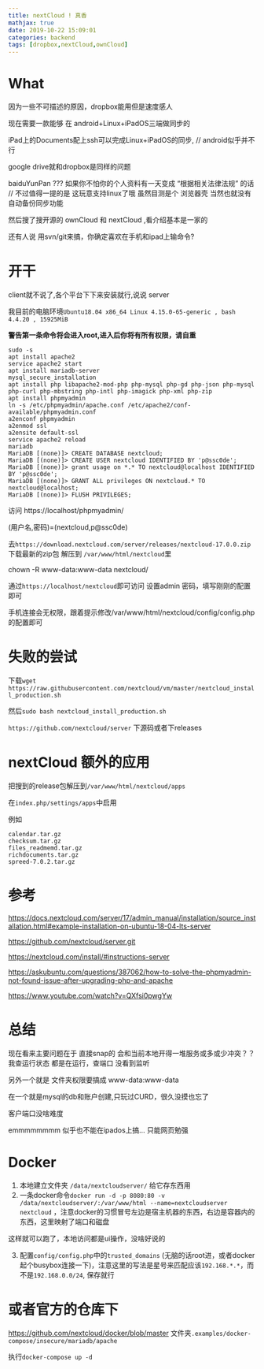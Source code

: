 ```yaml
---
title: nextCloud ! 真香
mathjax: true
date: 2019-10-22 15:09:01
categories: backend
tags: [dropbox,nextCloud,ownCloud]
---
```


# What

因为一些不可描述的原因，dropbox能用但是速度感人

现在需要一款能够 在 android+Linux+iPadOS三端做同步的

iPad上的Documents配上ssh可以完成Linux+iPadOS的同步, // android似乎并不行

google drive就和dropbox是同样的问题

baiduYunPan ??? 如果你不怕你的个人资料有一天变成 “根据相关法律法规” 的话 // 不过值得一提的是 这玩意支持linux了哦 虽然目测是个 浏览器壳 当然也就没有自动备份同步功能

然后搜了搜开源的 ownCloud 和 nextCloud ,看介绍基本是一家的

还有人说 用svn/git来搞，你确定喜欢在手机和ipad上输命令?

# 开干

client就不说了,各个平台下下来安装就行,说说 server

我目前的电脑环境`Ubuntu18.04 x86_64 Linux 4.15.0-65-generic , bash 4.4.20 , 15925MiB`

**警告第一条命令将会进入root,进入后你将有所有权限，请自重**

    sudo -s
    apt install apache2
    service apache2 start
    apt install mariadb-server
    mysql_secure_installation
    apt install php libapache2-mod-php php-mysql php-gd php-json php-mysql php-curl php-mbstring php-intl php-imagick php-xml php-zip
    apt install phpmyadmin
    ln -s /etc/phpmyadmin/apache.conf /etc/apache2/conf-available/phpmyadmin.conf
    a2enconf phpmyadmin
    a2enmod ssl
    a2ensite default-ssl
    service apache2 reload
    mariadb
    MariaDB [(none)]> CREATE DATABASE nextcloud;
    MariaDB [(none)]> CREATE USER nextcloud IDENTIFIED BY 'p@ssc0de';
    MariaDB [(none)]> grant usage on *.* TO nextcloud@localhost IDENTIFIED BY 'p@ssc0de';
    MariaDB [(none)]> GRANT ALL privileges ON nextcloud.* TO nextcloud@localhost;
    MariaDB [(none)]> FLUSH PRIVILEGES;

访问 https://localhost/phpmyadmin/

(用户名,密码)=(nextcloud,p@ssc0de)


去`https://download.nextcloud.com/server/releases/nextcloud-17.0.0.zip`下载最新的zip包 解压到 `/var/www/html/nextcloud`里

chown -R www-data:www-data nextcloud/

通过`https://localhost/nextcloud`即可访问 设置admin 密码，填写刚刚的配置即可

手机连接会无权限，跟着提示修改/var/www/html/nextcloud/config/config.php的配置即可

# 失败的尝试

下载`wget https://raw.githubusercontent.com/nextcloud/vm/master/nextcloud_install_production.sh`

然后`sudo bash nextcloud_install_production.sh`

`https://github.com/nextcloud/server` 下源码或者下releases

# nextCloud 额外的应用

把搜到的release包解压到`/var/www/html/nextcloud/apps`

在`index.php/settings/apps`中启用

例如

```
calendar.tar.gz
checksum.tar.gz
files_readmemd.tar.gz
richdocuments.tar.gz
spreed-7.0.2.tar.gz
```

# 参考

https://docs.nextcloud.com/server/17/admin_manual/installation/source_installation.html#example-installation-on-ubuntu-18-04-lts-server

https://github.com/nextcloud/server.git

https://nextcloud.com/install/#instructions-server

https://askubuntu.com/questions/387062/how-to-solve-the-phpmyadmin-not-found-issue-after-upgrading-php-and-apache

https://www.youtube.com/watch?v=QXfsi0pwgYw

# 总结

现在看来主要问题在于 直接snap的 会和当前本地开得一堆服务或多或少冲突？？ 我查运行状态 都是在运行，查端口 没看到监听

另外一个就是 文件夹权限要搞成 www-data:www-data

在一个就是mysql的db和账户创建,只玩过CURD，很久没摸也忘了

客户端口没啥难度

emmmmmmmm 似乎也不能在ipados上搞... 只能网页勉强

# Docker

1. 本地建立文件夹 `/data/nextcloudserver/` 给它存东西用
2. 一条docker命令`docker run -d -p 8080:80 -v /data/nextcloudserver/:/var/www/html --name=nextcloudserver nextcloud` ，注意docker的习惯冒号左边是宿主机器的东西，右边是容器内的东西，这里映射了端口和磁盘

这样就可以跑了，本地访问都是ui操作，没啥好说的

3. 配置`config/config.php`中的`trusted_domains` (无脑的话root进，或者docker起个busybox连接一下)，注意这里的写法是星号来匹配应该`192.168.*.*`，而不是`192.168.0.0/24`, 保存就行

# 或者官方的仓库下

https://github.com/nextcloud/docker/blob/master 文件夹`.examples/docker-compose/insecure/mariadb/apache`

执行`docker-compose up -d`

